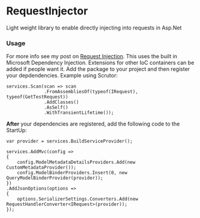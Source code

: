# RequestInjector
Light weight library to enable directly injecting into requests in Asp.Net

### Usage
For more info see my post on [Request Injection](http://dotnetcultist.com/request-injection-in-asp-net-core/). This uses the built in 
Microsoft Dependency Injection. Extensions for other IoC containers can be added if people want it. Add the package 
to your project and then register your depdendencies. Example using Scrutor:

```
services.Scan(scan => scan
              .FromAssembliesOf(typeof(IRequest), typeof(GetTestRequest))
              .AddClasses()
              .AsSelf()
              .WithTransientLifetime());
```

**After** your dependencies are registered, add the following code to the StartUp:

```
var provider = services.BuildServiceProvider();

services.AddMvc(config =>
{
    config.ModelMetadataDetailsProviders.Add(new CustomMetadataProvider());
    config.ModelBinderProviders.Insert(0, new QueryModelBinderProvider(provider));
})
.AddJsonOptions(options =>
{
    options.SerializerSettings.Converters.Add(new RequestHandlerConverter<IRequest>(provider));
});
```
